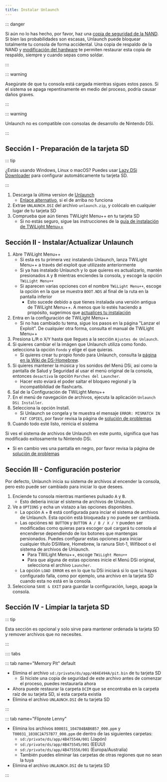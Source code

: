 ```yaml
---
title: Instalar Unlaunch
---
```


::: danger

Si aún no lo has hecho, por favor, haz una [copia de seguridad de la NAND](dumping-nand.html). Si bien las probabilidades son escasas, Unlaunch puede bloquear totalmente tu consola de forma accidental. Una copia de respaldo de la NAND y [modificación del hardware](https://wiki.ds-homebrew.com/ds-index/hardmod) te permiten restaurar esta copia de respaldo, siempre y cuando sepas como soldar.

:::

::: warning

Asegúrate de que tu consola está cargada mientras sigues estos pasos. Si el sistema se apaga repentinamente en medio del proceso, podría causar daños graves.

:::

::: warning

Unlaunch no es compatible con consolas de desarrollo de Nintendo DSi.

:::

## Sección I - Preparación de la tarjeta SD

::: tip

¿Estás usando Windows, Linux o macOS? Puedes usar [Lazy DSi Downloader](lazy-dsi-downloader.html) para configurar automáticamente tu tarjeta SD.

:::

1. Descarga la última version de [Unlaunch](https://problemkaputt.de/unlaunch.zip)
   - [Enlace alternativo](https://web.archive.org/web/20201112031436/https://problemkaputt.de/unlaunch.zip), si el de arriba no funciona
1. Extrae `UNLAUNCH.DSI` del archivo `unlaunch.zip`, y colócalo en cualquier lugar de tu tarjeta SD
1. Comprueba que aún tienes TWiLight Menu++ en tu tarjeta SD
   - Si no estás seguro, sigue las instrucciones de la [guía de instalación de TWiLight Menu++](https://wiki.ds-homebrew.com/twilightmenu/installing-dsi)

## Sección II - Instalar/Actualizar Unlaunch

1. Abre TWiLight Menu++
   - Si esta es tu primera vez instalando Unlaunch, lanza TWiLight Menu++ a través del exploit que utilizaste anteriormente
   - Si ya has instalado Unlaunch y lo que quieres es actualizarlo, mantén presionados <kbd class="face">A</kbd> y <kbd class="face">B</kbd> mientras enciendes la consola, y escoge la opción `TWiLight Menu++`
   - Si aparecen varias opciones con el nombre `TWiLight Menu++`, escoge la opción en la que se muestra `BOOT.NDS` al final de la ruta en la pantalla inferior
      - Esto sucede debido a que tienes instalada una versión antigua de TWiLight Menu++. A menos que lo estés haciendo a propósito, sugerimos que [actualices tu instalación](https://wiki.ds-homebrew.com/twilightmenu/updating-dsi)
1. Entra en la configuración de TWiLight Menu++
   - Si no has cambiado tu tema, sigue los pasos en la página "Lanzar el Exploit". De cualquier otra forma, consulta el manual de TWiLight Menu++
1. Presiona <kbd class="l">L</kbd>/<kbd class="r">R</kbd> o <kbd class="face">X</kbd>/<kbd class="face">Y</kbd> hasta que llegues a la sección `Ajustes de Unlaunch`.
1. Si quieres cambiar el la imágen que Unlaunch utiliza como fondo. selecciona la opción `Fondo` y elige el que quieras.
   - Si quieres crear tu propio fondo para Unlaunch, consulta la [página en la Wiki de DS-Homebrew](https://wiki.ds-homebrew.com/twilightmenu/custom-unlaunch-backgrounds).
1. Si quieres mantener la música y los sonidos del Menú DSi, así como la pantalla de Salud y Seguridad al usar el menú original de la consola, entonces `desactiva` la opción `Parches del Launcher`.
   - Hacer esto eviará el poder saltar el bloqueo regional y la incompatibildiad de flashcarts.
1. Sal de la Configuración de TWiLight Menu++
1. En el menú de navegación de archivos, ejecuta la aplicación `Unlaunch DSi Installer`.
1. Selecciona la opción Install.
   - Si Unlaunch se congela y te muestra el mensaje `ERROR: MISMATCH IN FAT COPIES`, por favor revisa la página de [solución de problemas](troubleshooting.html)
1. Cuando todo esté listo, reinicia el sistema

Si ves el sistema de archivos de Unlaunch en este punto, significa que has modificado exitosamente tu Nintendo DSi.
- Si en cambio ves una pantalla en negro, por favor revisa la página de [solución de problemas](troubleshooting.html)

## Sección III - Configuración posterior

Por defecto, Unlaunch inicia su sistema de archivos al encender la consola, pero esto puede ser cambiado para iniciar lo que desees.

1. Enciende tu consola mientras mantienes pulsado <kbd class="face">A</kbd> y <kbd class="face">B</kbd>.
   - Esto deberia iniciar el sistema de archivos de Unlaunch.
1. Ve a `OPTIONS` y echa un vistazo a las opciones disponibles.
   - La opción <kbd class="face">A</kbd> + <kbd class="face">B</kbd> está configurada para inciar el sistema de archivos de Unlaunch. Esta opción está bloqueada y no puede ser cambiada.
   - Las opciónes `NO BUTTON` y `BUTTON A / B / X / Y` pueden ser modificadas como quieras para escoger qué cargará tu consola al encenderse dependiendo de los botones que mantengas persionados. Puedes configurar estas opciones para iniciar cualquier título DSiWare, Homebrew, la ranura Slot-1, Wifiboot o el sistema de archivos de Unlaunch.
      - Para TWiLight Menu++, escoge `TWiLight Menu++`
      - Para que alguna de estas opciones inicie el Menú DSi original, selecciona el archivo `Launcher`.
   - La opción `LOAD ERROR` es en lo que tu DSi iniciará si lo que tú hayas configurado falla, como por ejemplo, una archivo en la tarjeta SD cuando esta no está en la consola.
1. Selecciona `SAVE & EXIT` para guardar la configuración, luego, apaga la consola.

## Sección IV - Limpiar la tarjeta SD

::: tip

Esta sección es opcional y solo sirve para mantener ordenada la tarjeta SD y remover archivos que no necesites.

:::

:::: tabs

::: tab name="Memory Pit" default

- Elimina el archivo `sd:/private/ds/app/484E494A/pit.bin` de tu tarjeta SD
   - Si hiciste una copia de seguridad de este archivo antes de comenzar el proceso, puedes restaurarla ahora
- Ahora puede restaurar la carpeta `DCIM` que se encontraba en la carpeta raíz de su tarjeta SD, si esta carpeta existía
- Elimina el archivo `UNLAUNCH.DSI` de tu tarjeta SD

:::

::: tab name="Flipnote Lenny"

- Elimina los archivos `800031_104784BAB6B57_000.ppm` y `T00031_1038C2A757B77_000.ppm` de dentro de las siguientes carpetas:
   - `sd:/private/ds/app/4B47554A/001` (Japón)
   - `sd:/private/ds/app/4B475545/001` (EEUU)
   - `sd:/private/ds/app/4B475556/001` (Europa/Australia)
   - También puedes eliminar las carpetas de otras regiones que no sean la tuya
- Elimina el archivo `UNLAUNCH.DSI` de tu tarjeta SD

:::
